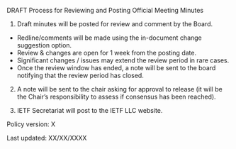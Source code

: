 DRAFT Process for Reviewing and Posting Official Meeting Minutes 

 
1. Draft minutes will be posted for review and comment by the Board.
  - Redline/comments will be made using the in-document change suggestion  option.
  - Review & changes are open for 1 week from the posting date.
  - Significant changes / issues may extend the review period in rare cases.
  - Once the review window has ended, a note will be sent to the board notifying that the review period has closed.

2. A note will be sent to the chair asking for approval to release (it will be the Chair’s responsibility to assess if consensus has been reached).

3. IETF Secretariat will post to the IETF LLC website.


Policy version: X

Last updated: XX/XX/XXXX
